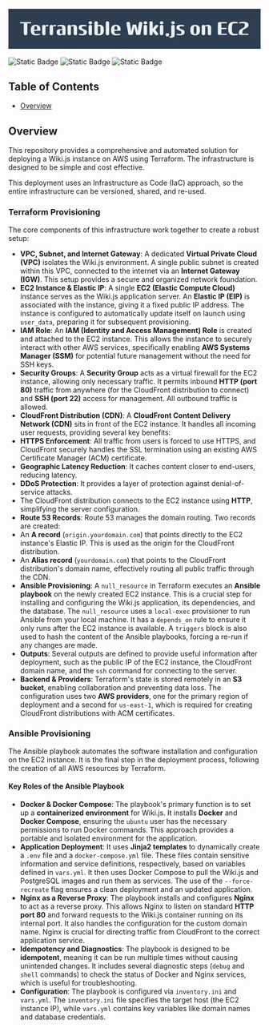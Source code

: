 ![Terransible_Wiki.js_on_EC2](Terransible_Wiki.js_on_EC2.png)

![Static Badge](https://img.shields.io/badge/Terraform-v1.13.2-blue) ![Static Badge](https://img.shields.io/badge/AWS_CLI-2.27.49-blue) ![Static Badge](https://img.shields.io/badge/Python-3.13.4-blue)

## Table of Contents
- [Overview](#overview)

## Overview

This repository provides a comprehensive and automated solution for deploying a Wiki.js instance on AWS using Terraform. The infrastructure is designed to be simple and cost effective.

This deployment uses an Infrastructure as Code (IaC) approach, so the entire infrastructure can be versioned, shared, and re-used.

### Terraform Provisioning

The core components of this infrastructure work together to create a robust setup:

- **VPC, Subnet, and Internet Gateway**: A dedicated **Virtual Private Cloud (VPC)** isolates the Wiki.js environment. A single public subnet is created within this VPC, connected to the internet via an **Internet Gateway (IGW)**. This setup provides a secure and organized network foundation.
- **EC2 Instance & Elastic IP**: A single **EC2 (Elastic Compute Cloud)** instance serves as the Wiki.js application server. An **Elastic IP (EIP)** is associated with the instance, giving it a fixed public IP address. The instance is configured to automatically update itself on launch using `user_data`, preparing it for subsequent provisioning.
- **IAM Role**: An **IAM (Identity and Access Management) Role** is created and attached to the EC2 instance. This allows the instance to securely interact with other AWS services, specifically enabling **AWS Systems Manager (SSM)** for potential future management without the need for SSH keys.
- **Security Groups**: A **Security Group** acts as a virtual firewall for the EC2 instance, allowing only necessary traffic. It permits inbound **HTTP (port 80)** traffic from anywhere (for the CloudFront distribution to connect) and **SSH (port 22)** access for management. All outbound traffic is allowed.
- **CloudFront Distribution (CDN)**: A **CloudFront Content Delivery Network (CDN)** sits in front of the EC2 instance. It handles all incoming user requests, providing several key benefits:
 - **HTTPS Enforcement**: All traffic from users is forced to use HTTPS, and CloudFront securely handles the SSL termination using an existing AWS Certificate Manager (ACM) certificate.
 - **Geographic Latency Reduction**: It caches content closer to end-users, reducing latency.
 - **DDoS Protection**: It provides a layer of protection against denial-of-service attacks.
 - The CloudFront distribution connects to the EC2 instance using **HTTP**, simplifying the server configuration.
- **Route 53 Records**: Route 53 manages the domain routing. Two records are created:
 - An **A record** (`origin.yourdomain.com`) that points directly to the EC2 instance's Elastic IP. This is used as the origin for the CloudFront distribution.
 - An **Alias record** (`yourdomain.com`) that points to the CloudFront distribution's domain name, effectively routing all public traffic through the CDN.
- **Ansible Provisioning**: A `null_resource` in Terraform executes an **Ansible playbook** on the newly created EC2 instance. This is a crucial step for installing and configuring the Wiki.js application, its dependencies, and the database. The `null_resource` uses a `local-exec` provisioner to run Ansible from your local machine. It has a `depends_on` rule to ensure it only runs after the EC2 instance is available. A `triggers` block is also used to hash the content of the Ansible playbooks, forcing a re-run if any changes are made.
- **Outputs**: Several outputs are defined to provide useful information after deployment, such as the public IP of the EC2 instance, the CloudFront domain name, and the `ssh` command for connecting to the server.
- **Backend & Providers**: Terraform's state is stored remotely in an **S3 bucket**, enabling collaboration and preventing data loss. The configuration uses two **AWS providers**, one for the primary region of deployment and a second for `us-east-1`, which is required for creating CloudFront distributions with ACM certificates.

### Ansible Provisioning

The Ansible playbook automates the software installation and configuration on the EC2 instance. It is the final step in the deployment process, following the creation of all AWS resources by Terraform.

#### Key Roles of the Ansible Playbook
- **Docker & Docker Compose**: The playbook's primary function is to set up a **containerized environment** for Wiki.js. It installs **Docker** and **Docker Compose**, ensuring the `ubuntu` user has the necessary permissions to run Docker commands. This approach provides a portable and isolated environment for the application.
- **Application Deployment**: It uses **Jinja2 templates** to dynamically create a `.env` file and a `docker-compose.yml` file. These files contain sensitive information and service definitions, respectively, based on variables defined in `vars.yml`. It then uses Docker Compose to pull the Wiki.js and PostgreSQL images and run them as services. The use of the `--force-recreate` flag ensures a clean deployment and an updated application.
- **Nginx as a Reverse Proxy**: The playbook installs and configures **Nginx** to act as a reverse proxy. This allows Nginx to listen on standard **HTTP port 80** and forward requests to the Wiki.js container running on its internal port. It also handles the configuration for the custom domain name. Nginx is crucial for directing traffic from CloudFront to the correct application service.
- **Idempotency and Diagnostics**: The playbook is designed to be **idempotent**, meaning it can be run multiple times without causing unintended changes. It includes several diagnostic steps (`debug` and `shell` commands) to check the status of Docker and Nginx services, which is useful for troubleshooting.
- **Configuration**: The playbook is configured via `inventory.ini` and `vars.yml`. The `inventory.ini` file specifies the target host (the EC2 instance IP), while `vars.yml` contains key variables like domain names and database credentials.